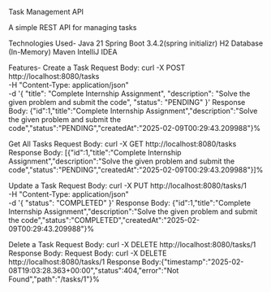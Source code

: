 Task Management API

 A simple REST API for managing tasks

Technologies Used-
Java 21
Spring Boot 3.4.2(spring initializr)
H2 Database (In-Memory)
Maven
IntelliJ IDEA

Features-
Create a Task
Request Body:
curl -X POST http://localhost:8080/tasks \
     -H "Content-Type: application/json" \
     -d '{
           "title": "Complete Internship Assignment",
           "description": "Solve the given problem and submit the code",
           "status": "PENDING"
         }'
Response Body:
{"id":1,"title":"Complete Internship Assignment","description":"Solve the given problem and submit the code","status":"PENDING","createdAt":"2025-02-09T00:29:43.209988"}%



Get All Tasks
Request Body:
curl -X GET http://localhost:8080/tasks
Response Body:
[{"id":1,"title":"Complete Internship Assignment","description":"Solve the given problem and submit the code","status":"PENDING","createdAt":"2025-02-09T00:29:43.209988"}]%



Update a Task
Request Body:
curl -X PUT http://localhost:8080/tasks/1 \
     -H "Content-Type: application/json" \
     -d '{ "status": "COMPLETED" }'
Response Body:
{"id":1,"title":"Complete Internship Assignment","description":"Solve the given problem and submit the code","status":"COMPLETED","createdAt":"2025-02-09T00:29:43.209988"}%



Delete a Task
Request Body:
curl -X DELETE http://localhost:8080/tasks/1
Response Body:
Request Body:
curl -X DELETE http://localhost:8080/tasks/1
Response Body:{"timestamp":"2025-02-08T19:03:28.363+00:00","status":404,"error":"Not Found","path":"/tasks/1"}% 














